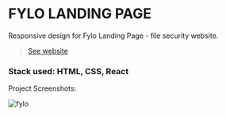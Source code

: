 # FYLO LANDING PAGE

Responsive design for Fylo Landing Page - file security website.

> [See website](https://flyo-landing-page-de0f9.web.app/)

### Stack used: HTML, CSS, React

Project Screenshots:

![fylo](https://user-images.githubusercontent.com/46372998/178041579-7b6ae292-fea1-42e2-a592-a7c3cccf690c.png)
